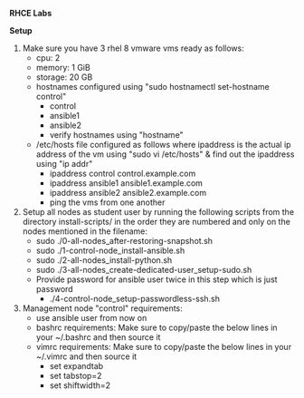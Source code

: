 **RHCE Labs**

**Setup**
1.  Make sure you have 3 rhel 8 vmware vms ready as follows:
    - cpu: 2
    - memory: 1 GiB
    - storage: 20 GB
    - hostnames configured using "sudo hostnamectl set-hostname control"
      - control
      - ansible1
      - ansible2
      - verify hostnames using "hostname"
    - /etc/hosts file configured as follows where ipaddress is the actual ip address of the vm using "sudo vi /etc/hosts" & find out the ipaddress using "ip addr"
      - ipaddress control control.example.com
      - ipaddress ansible1 ansible1.example.com
      - ipaddress ansible2 ansible2.example.com
      - ping the vms from one another
2.  Setup all nodes as student user by running the following scripts from the directory install-scripts/ in the order they are numbered and only on the nodes mentioned in the filename:
    - sudo ./0-all-nodes_after-restoring-snapshot.sh
    - sudo ./1-control-node_install-ansible.sh
    - sudo ./2-all-nodes_install-python.sh
    - sudo ./3-all-nodes_create-dedicated-user_setup-sudo.sh
    - Provide password for ansible user twice in this step which is just password
      - ./4-control-node_setup-passwordless-ssh.sh
3.  Management node "control" requirements:
    - use ansible user from now on
    - bashrc requirements: Make sure to copy/paste the below lines in your ~/.bashrc and then source it
    - vimrc requirements: Make sure to copy/paste the below lines in your ~/.vimrc and then source it
      - set expandtab
      - set tabstop=2
      - set shiftwidth=2


